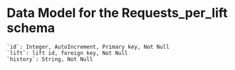 # Data Model for the Requests_per_lift schema

```
`id`: Integer, AutoIncrement, Primary key, Not Null
`lift`: lift id, foreign key, Not Null
`history`: String, Not Null
```
